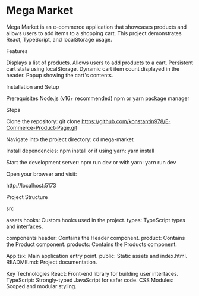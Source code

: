 # Mega Market

Mega Market is an e-commerce application that showcases products and allows users to add items to a shopping cart. This project demonstrates React, TypeScript, and localStorage usage.

Features

Displays a list of products.
Allows users to add products to a cart.
Persistent cart state using localStorage.
Dynamic cart item count displayed in the header.
Popup showing the cart's contents.

Installation and Setup

Prerequisites
Node.js (v16+ recommended)
npm or yarn package manager

Steps

Clone the repository:
git clone https://github.com/konstantin978/E-Commerce-Product-Page.git

Navigate into the project directory:
cd mega-market

Install dependencies:
npm install
or if using yarn:
yarn install

Start the development server:
npm run dev
or with yarn:
yarn run dev

Open your browser and visit:

http://localhost:5173

Project Structure

src

assets
hooks: Custom hooks used in the project.
types: TypeScript types and interfaces.

components
header: Contains the Header component.
product: Contains the Product component.
products: Contains the Products component.

App.tsx: Main application entry point.
public: Static assets and index.html.
README.md: Project documentation.

Key Technologies
React: Front-end library for building user interfaces.
TypeScript: Strongly-typed JavaScript for safer code.
CSS Modules: Scoped and modular styling.

